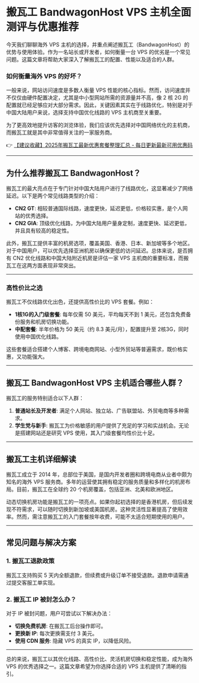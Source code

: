 # 搬瓦工 BandwagonHost VPS 主机全面测评与优惠推荐

今天我们聊聊海外 VPS 主机的选择，并重点阐述搬瓦工（BandwagonHost）的优势与使用体验。作为一名站长或开发者，如何衡量一台 VPS 的优劣是一个常见问题。这篇文章将帮助大家深入了解搬瓦工的配置、性能以及适合的人群。

### 如何衡量海外 VPS 的好坏？

一般来说，网站访问速度是多数人衡量 VPS 性能的核心指标。然而，访问速度并不仅仅由硬件配置决定，尤其是中小型网站所需的资源量并不高，像 2 核 2G 的配置就已经足够应对大部分需求。因此，关键因素其实在于线路优化，特别是对于中国大陆用户来说，选择支持中国优化线路的 VPS 主机商至关重要。

为了更高效地提升访客的浏览体验，我们应该优先选择对中国网络优化的主机商，而搬瓦工就是其中非常值得关注的一家服务商。

👉 [【建议收藏】2025年搬瓦工最新优惠套餐整理汇总 - 每日更新最新可用优惠码](https://bit.ly/banwagon)

---

## 为什么推荐搬瓦工 BandwagonHost？

搬瓦工的最大亮点在于专门针对中国大陆用户进行了线路优化，这显著减少了网络延迟。以下是两个常见线路类型的介绍：

- **CN2 GT**: 相较普通国际线路，速度更快，延迟更低，价格较实惠，是个人网站的优秀选择。
- **CN2 GIA**: 顶级优化线路，为中国大陆用户量身定制，速度更快、延迟更低，并且具有较高的稳定性。

此外，搬瓦工提供丰富的机房选项，覆盖美国、香港、日本、新加坡等多个地区。对于中国用户，可以优先选择亚洲机房以确保更低的访问延迟。总体来说，是否拥有 CN2 优化线路和中国大陆附近机房是评估一家 VPS 主机商的重要标准，而搬瓦工在这两方面表现非常突出。

---

### 高性价比之选

搬瓦工不仅线路优化出色，还提供高性价比的 VPS 套餐。例如：

- **1核1G的入门级套餐**: 每年仅需 50 美元，平均每天不到 1 美元，还包含免费备份服务和机房切换功能。
- **中配套餐**: 半年价格为 50 美元（约 8.3 美元/月），配置提升至 2核3G，同时使用中国优化线路。

这些套餐适合搭建个人博客、跨境电商网站、小型外贸站等普遍需求，既价格实惠，又功能强大。

---

## 搬瓦工 BandwagonHost VPS 主机适合哪些人群？

搬瓦工的服务特别适合以下人群：

1. **普通站长及开发者**: 满足个人网站、独立站、广告联盟站、外贸电商等多种需求。
2. **学生党与新手**: 搬瓦工为价格敏感的用户提供了充足的学习和实战机会。无论是搭建网站还是研究 VPS 使用，其入门级套餐均性价比十足。

---

## 搬瓦工主机详细解读

搬瓦工成立于 2014 年，总部位于美国，是国内开发者圈和跨境电商从业者中颇为知名的海外 VPS 服务商。多年的运营使其拥有稳定的服务质量和多样化的机房布局。目前，搬瓦工在全球约 20 个机房覆盖，包括亚洲、北美和欧洲地区。

动态切换机房功能是搬瓦工的一项亮点。如果你起初选择的是香港机房，但后续发现不符需求，可以随时切换到新加坡或美国机房。这种灵活性显著提高了使用效率。然而，需注意搬瓦工的入门套餐按年收费，可能不太适合短期使用的用户。

---

## 常见问题与解决方案

### 1. 搬瓦工退款政策 
搬瓦工支持购买 5 天内全额退款，但续费或升级订单不接受退款。退款申请需通过提交客服工单实现。

### 2. 搬瓦工 IP 被封怎么办？
对于 IP 被封问题，用户可尝试以下解决办法：

- **切换免费机房**: 在搬瓦工后台操作即可。
- **更换新 IP**: 每次更换需支付 3 美元。
- **使用 CDN 服务**: 隐藏 VPS 的真实 IP，以降低风险。

---

总的来说，搬瓦工以其优化线路、高性价比、灵活机房切换和稳定性能，成为海外 VPS 的优秀选择之一。这篇文章希望为你选择合适的 VPS 主机提供了清晰的指引。